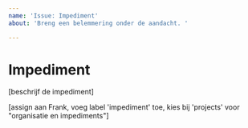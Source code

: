 ```yaml
---
name: 'Issue: Impediment'
about: 'Breng een belemmering onder de aandacht. '

---
```


# Impediment

[beschrijf de impediment]

[assign aan Frank, voeg label 'impediment' toe, kies bij 'projects' voor "organisatie en impediments"]
